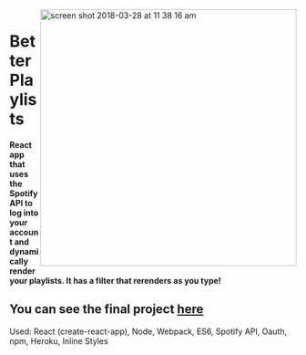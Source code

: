 <img width="450" align="right" alt="screen shot 2018-03-28 at 11 38 16 am" src="https://user-images.githubusercontent.com/26611339/38040119-db00de84-327c-11e8-91bb-8bddc84c6f5c.png">

Better Playlists
========
#### React app that uses the Spotify API to log into your account and dynamically render your playlists. It has a filter that rerenders as you type!


## You can see the final project [here](https://better-playlists-cdt.herokuapp.com)

Used: React (create-react-app), Node, Webpack, ES6, Spotify API, Oauth, npm, Heroku, Inline Styles
